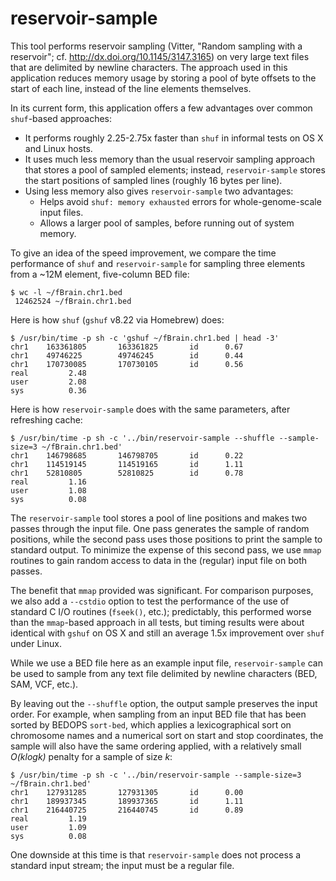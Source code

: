 reservoir-sample
================

This tool performs reservoir sampling (Vitter, "Random sampling with a reservoir"; cf. http://dx.doi.org/10.1145/3147.3165) on very large text files that are delimited by newline characters. The approach used in this application reduces memory usage by storing a pool of byte offsets to the start of each line, instead of the line elements themselves.

In its current form, this application offers a few advantages over common `shuf`-based approaches:

* It performs roughly 2.25-2.75x faster than `shuf` in informal tests on OS X and Linux hosts.
* It uses much less memory than the usual reservoir sampling approach that stores a pool of sampled elements; instead, `reservoir-sample` stores the start positions of sampled lines (roughly 16 bytes per line).
* Using less memory also gives `reservoir-sample` two advantages:
  - Helps avoid `shuf: memory exhausted` errors for whole-genome-scale input files.
  - Allows a larger pool of samples, before running out of system memory.
  
To give an idea of the speed improvement, we compare the time performance of `shuf` and `reservoir-sample` for sampling three elements from a ~12M element, five-column BED file:

```
$ wc -l ~/fBrain.chr1.bed
 12462524 ~/fBrain.chr1.bed
```
 
Here is how `shuf` (`gshuf` v8.22 via Homebrew) does:

```
$ /usr/bin/time -p sh -c 'gshuf ~/fBrain.chr1.bed | head -3'
chr1    163361805       163361825       id      0.67
chr1    49746225        49746245        id      0.44
chr1    170730085       170730105       id      0.56
real         2.48
user         2.08
sys          0.36
```

Here is how `reservoir-sample` does with the same parameters, after refreshing cache:

```
$ /usr/bin/time -p sh -c '../bin/reservoir-sample --shuffle --sample-size=3 ~/fBrain.chr1.bed'
chr1    146798685       146798705       id      0.22
chr1    114519145       114519165       id      1.11
chr1    52810805        52810825        id      0.78
real         1.16
user         1.08
sys          0.08
```

The `reservoir-sample` tool stores a pool of line positions and makes two passes through the input file. One pass generates the sample of random positions, while the second pass uses those positions to print the sample to standard output. To minimize the expense of this second pass, we use `mmap` routines to gain random access to data in the (regular) input file on both passes.

The benefit that `mmap` provided was significant. For comparison purposes, we also add a `--cstdio` option to test the performance of the use of standard C I/O routines (`fseek()`, etc.); predictably, this performed worse than the `mmap`-based approach in all tests, but timing results were about identical with `gshuf` on OS X and still an average 1.5x improvement over `shuf` under Linux.

While we use a BED file here as an example input file, `reservoir-sample` can be used to sample from any text file delimited by newline characters (BED, SAM, VCF, etc.).

By leaving out the `--shuffle` option, the output sample preserves the input order. For example, when sampling from an input BED file that has been sorted by BEDOPS `sort-bed`, which applies a lexicographical sort on chromosome names and a numerical sort on start and stop coordinates, the sample will also have the same ordering applied, with a relatively small *O(klogk)* penalty for a sample of size *k*:

```
$ /usr/bin/time -p sh -c '../bin/reservoir-sample --sample-size=3 ~/fBrain.chr1.bed'
chr1    127931285       127931305       id      0.00
chr1    189937345       189937365       id      1.11
chr1    216440725       216440745       id      0.89
real         1.19
user         1.09
sys          0.08
```

One downside at this time is that `reservoir-sample` does not process a standard input stream; the input must be a regular file.
